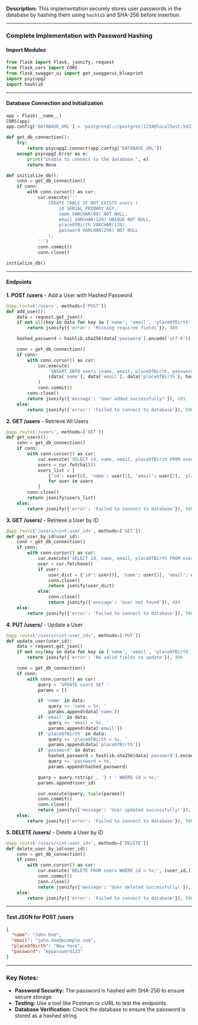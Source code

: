 **Description:** This implementation securely stores user passwords in the database by hashing them using `hashlib` and SHA-256 before insertion. 

---

### **Complete Implementation with Password Hashing**

#### **Import Modules**
```python
from flask import Flask, jsonify, request
from flask_cors import CORS
from flask_swagger_ui import get_swaggerui_blueprint
import psycopg2
import hashlib
```

---

#### **Database Connection and Initialization**
```python
app = Flask(__name__)
CORS(app)
app.config['DATABASE_URL'] = 'postgresql://postgres:1234@localhost:5433/flaskapi'

def get_db_connection():
    try:
        return psycopg2.connect(app.config['DATABASE_URL'])
    except psycopg2.Error as e:
        print("Unable to connect to the database:", e)
        return None

def initialize_db():
    conn = get_db_connection()
    if conn:
        with conn.cursor() as cur:
            cur.execute('''
                CREATE TABLE IF NOT EXISTS users (
                    id SERIAL PRIMARY KEY,
                    name VARCHAR(80) NOT NULL,
                    email VARCHAR(120) UNIQUE NOT NULL,
                    placeOfBirth VARCHAR(120),
                    password VARCHAR(256) NOT NULL
                );
            ''')
            conn.commit()
            conn.close()

initialize_db()
```

---

#### **Endpoints**

**1. POST /users** - Add a User with Hashed Password
```python
@app.route('/users', methods=['POST'])
def add_user():
    data = request.get_json()
    if not all(key in data for key in ['name', 'email', 'placeOfBirth', 'password']):
        return jsonify({'error': 'Missing required fields'}), 400

    hashed_password = hashlib.sha256(data['password'].encode('utf-8')).hexdigest()

    conn = get_db_connection()
    if conn:
        with conn.cursor() as cur:
            cur.execute(
                'INSERT INTO users (name, email, placeOfBirth, password) VALUES (%s, %s, %s, %s);',
                (data['name'], data['email'], data['placeOfBirth'], hashed_password)
            )
            conn.commit()
        conn.close()
        return jsonify({'message': 'User added successfully!'}), 201
    else:
        return jsonify({'error': 'Failed to connect to database'}), 500
```

**2. GET /users** - Retrieve All Users
```python
@app.route('/users', methods=['GET'])
def get_users():
    conn = get_db_connection()
    if conn:
        with conn.cursor() as cur:
            cur.execute('SELECT id, name, email, placeOfBirth FROM users;')
            users = cur.fetchall()
            users_list = [
                {'id': user[0], 'name': user[1], 'email': user[2], 'placeOfBirth': user[3]} 
                for user in users
            ]
        conn.close()
        return jsonify(users_list)
    else:
        return jsonify({'error': 'Failed to connect to database'}), 500
```

**3. GET /users/<id>** - Retrieve a User by ID
```python
@app.route('/users/<int:user_id>', methods=['GET'])
def get_user_by_id(user_id):
    conn = get_db_connection()
    if conn:
        with conn.cursor() as cur:
            cur.execute('SELECT id, name, email, placeOfBirth FROM users WHERE id = %s;', (user_id,))
            user = cur.fetchone()
            if user:
                user_dict = {'id': user[0], 'name': user[1], 'email': user[2], 'placeOfBirth': user[3]}
                conn.close()
                return jsonify(user_dict)
            else:
                conn.close()
                return jsonify({'message': 'User not found'}), 404
    else:
        return jsonify({'error': 'Failed to connect to database'}), 500
```

**4. PUT /users/<id>** - Update a User
```python
@app.route('/users/<int:user_id>', methods=['PUT'])
def update_user(user_id):
    data = request.get_json()
    if not any(key in data for key in ['name', 'email', 'placeOfBirth', 'password']):
        return jsonify({'error': 'No valid fields to update'}), 400

    conn = get_db_connection()
    if conn:
        with conn.cursor() as cur:
            query = 'UPDATE users SET '
            params = []

            if 'name' in data:
                query += 'name = %s, '
                params.append(data['name'])
            if 'email' in data:
                query += 'email = %s, '
                params.append(data['email'])
            if 'placeOfBirth' in data:
                query += 'placeOfBirth = %s, '
                params.append(data['placeOfBirth'])
            if 'password' in data:
                hashed_password = hashlib.sha256(data['password'].encode('utf-8')).hexdigest()
                query += 'password = %s, '
                params.append(hashed_password)

            query = query.rstrip(', ') + ' WHERE id = %s;'
            params.append(user_id)

            cur.execute(query, tuple(params))
            conn.commit()
            conn.close()
            return jsonify({'message': 'User updated successfully!'}), 200
    else:
        return jsonify({'error': 'Failed to connect to database'}), 500
```

**5. DELETE /users/<id>** - Delete a User by ID
```python
@app.route('/users/<int:user_id>', methods=['DELETE'])
def delete_user_by_id(user_id):
    conn = get_db_connection()
    if conn:
        with conn.cursor() as cur:
            cur.execute('DELETE FROM users WHERE id = %s;', (user_id,))
            conn.commit()
            conn.close()
            return jsonify({'message': 'User deleted successfully!'}), 200
    else:
        return jsonify({'error': 'Failed to connect to database'}), 500
```

---

#### **Test JSON for POST /users**
```json
{
  "name": "John Doe",
  "email": "john.doe@example.com",
  "placeOfBirth": "New York",
  "password": "mypassword123"
}
```

---

### Key Notes:
- **Password Security:** The password is hashed with SHA-256 to ensure secure storage.
- **Testing:** Use a tool like Postman or cURL to test the endpoints.
- **Database Verification:** Check the database to ensure the password is stored as a hashed string.
